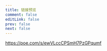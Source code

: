 ```yaml
---
title: 链接预览
comment: false
editLink: false
prev: false
next: false
---
```




https://poe.com/s/ewVLccCPSmH7PzGPqumf
